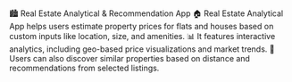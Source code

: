 🏙️ Real Estate Analytical & Recommendation App
🏠 Real Estate Analytical App helps users estimate property prices for flats and houses based on custom inputs like location, size, and amenities. 📊 It features interactive analytics, including geo-based price visualizations and market trends. 🧭 Users can also discover similar properties based on distance and recommendations from selected listings.
